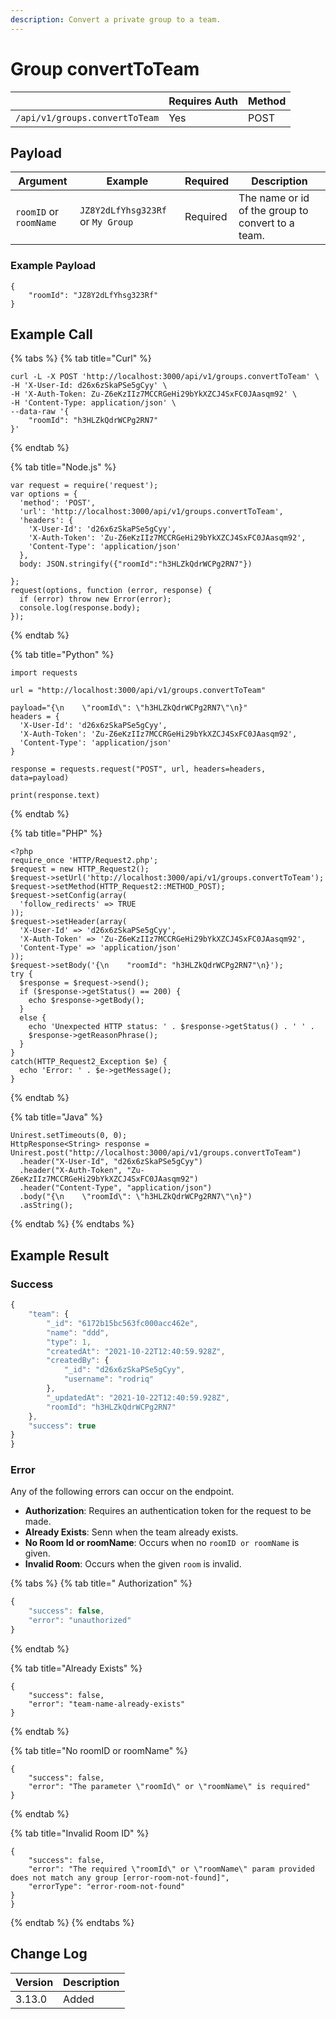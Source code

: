 ```yaml
---
description: Convert a private group to a team.
---
```


# Group convertToTeam

|                                | Requires Auth | Method |
| ------------------------------ | ------------- | ------ |
| `/api/v1/groups.convertToTeam` | Yes           | POST   |

## Payload

| Argument               | Example                           | Required | Description                                       |
| ---------------------- | --------------------------------- | -------- | ------------------------------------------------- |
| `roomID` or `roomName` | `JZ8Y2dLfYhsg323Rf` or `My Group` | Required | The name or id of the group to convert to a team. |

### Example Payload

```
{
    "roomId": "JZ8Y2dLfYhsg323Rf"
}
```

## Example Call

{% tabs %}
{% tab title="Curl" %}
```
curl -L -X POST 'http://localhost:3000/api/v1/groups.convertToTeam' \
-H 'X-User-Id: d26x6zSkaPSe5gCyy' \
-H 'X-Auth-Token: Zu-Z6eKzIIz7MCCRGeHi29bYkXZCJ4SxFC0JAasqm92' \
-H 'Content-Type: application/json' \
--data-raw '{
    "roomId": "h3HLZkQdrWCPg2RN7"
}'
```
{% endtab %}

{% tab title="Node.js" %}
```
var request = require('request');
var options = {
  'method': 'POST',
  'url': 'http://localhost:3000/api/v1/groups.convertToTeam',
  'headers': {
    'X-User-Id': 'd26x6zSkaPSe5gCyy',
    'X-Auth-Token': 'Zu-Z6eKzIIz7MCCRGeHi29bYkXZCJ4SxFC0JAasqm92',
    'Content-Type': 'application/json'
  },
  body: JSON.stringify({"roomId":"h3HLZkQdrWCPg2RN7"})

};
request(options, function (error, response) {
  if (error) throw new Error(error);
  console.log(response.body);
});

```
{% endtab %}

{% tab title="Python" %}
```
import requests

url = "http://localhost:3000/api/v1/groups.convertToTeam"

payload="{\n    \"roomId\": \"h3HLZkQdrWCPg2RN7\"\n}"
headers = {
  'X-User-Id': 'd26x6zSkaPSe5gCyy',
  'X-Auth-Token': 'Zu-Z6eKzIIz7MCCRGeHi29bYkXZCJ4SxFC0JAasqm92',
  'Content-Type': 'application/json'
}

response = requests.request("POST", url, headers=headers, data=payload)

print(response.text)

```
{% endtab %}

{% tab title="PHP" %}
```
<?php
require_once 'HTTP/Request2.php';
$request = new HTTP_Request2();
$request->setUrl('http://localhost:3000/api/v1/groups.convertToTeam');
$request->setMethod(HTTP_Request2::METHOD_POST);
$request->setConfig(array(
  'follow_redirects' => TRUE
));
$request->setHeader(array(
  'X-User-Id' => 'd26x6zSkaPSe5gCyy',
  'X-Auth-Token' => 'Zu-Z6eKzIIz7MCCRGeHi29bYkXZCJ4SxFC0JAasqm92',
  'Content-Type' => 'application/json'
));
$request->setBody('{\n    "roomId": "h3HLZkQdrWCPg2RN7"\n}');
try {
  $response = $request->send();
  if ($response->getStatus() == 200) {
    echo $response->getBody();
  }
  else {
    echo 'Unexpected HTTP status: ' . $response->getStatus() . ' ' .
    $response->getReasonPhrase();
  }
}
catch(HTTP_Request2_Exception $e) {
  echo 'Error: ' . $e->getMessage();
}
```
{% endtab %}

{% tab title="Java" %}
```
Unirest.setTimeouts(0, 0);
HttpResponse<String> response = Unirest.post("http://localhost:3000/api/v1/groups.convertToTeam")
  .header("X-User-Id", "d26x6zSkaPSe5gCyy")
  .header("X-Auth-Token", "Zu-Z6eKzIIz7MCCRGeHi29bYkXZCJ4SxFC0JAasqm92")
  .header("Content-Type", "application/json")
  .body("{\n    \"roomId\": \"h3HLZkQdrWCPg2RN7\"\n}")
  .asString();

```
{% endtab %}
{% endtabs %}

## Example Result

### Success

```javascript
{
    "team": {
        "_id": "6172b15bc563fc000acc462e",
        "name": "ddd",
        "type": 1,
        "createdAt": "2021-10-22T12:40:59.928Z",
        "createdBy": {
            "_id": "d26x6zSkaPSe5gCyy",
            "username": "rodriq"
        },
        "_updatedAt": "2021-10-22T12:40:59.928Z",
        "roomId": "h3HLZkQdrWCPg2RN7"
    },
    "success": true
}
}
```

### Error

Any of the following errors can occur on the endpoint.

* **Authorization**: Requires an authentication token for the request to be made.
* **Already Exists**: Senn when the team already exists.
* **No Room Id or roomName**: Occurs when no `roomID or roomName` is given.
* **Invalid Room**: Occurs when the given `room` is invalid.

{% tabs %}
{% tab title=" Authorization" %}
```javascript
{
    "success": false,
    "error": "unauthorized"
}
```
{% endtab %}

{% tab title="Already Exists" %}
```
{
    "success": false,
    "error": "team-name-already-exists"
}
```
{% endtab %}

{% tab title="No roomID or roomName" %}
```
{
    "success": false,
    "error": "The parameter \"roomId\" or \"roomName\" is required"
}
```
{% endtab %}

{% tab title="Invalid Room ID" %}
```
{
    "success": false,
    "error": "The required \"roomId\" or \"roomName\" param provided does not match any group [error-room-not-found]",
    "errorType": "error-room-not-found"
}
}
```
{% endtab %}
{% endtabs %}

## Change Log

| Version | Description |
| ------- | ----------- |
| 3.13.0  | Added       |

